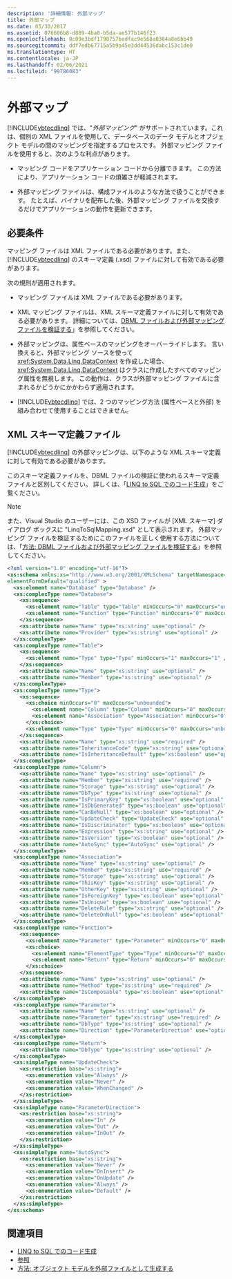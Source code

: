 ```yaml
---
description: '詳細情報: 外部マップ'
title: 外部マップ
ms.date: 03/30/2017
ms.assetid: 076606b8-d889-4ba0-b5da-ae577b146f23
ms.openlocfilehash: 8c09e3bdf1798757bedfac9e568a0384a8e6bb49
ms.sourcegitcommit: ddf7edb67715a5b9a45e3dd44536dabc153c1de0
ms.translationtype: HT
ms.contentlocale: ja-JP
ms.lasthandoff: 02/06/2021
ms.locfileid: "99786083"
---
```

# <a name="external-mapping"></a>外部マップ

[!INCLUDE[vbtecdlinq](../../../../../../includes/vbtecdlinq-md.md)] では、"*外部マッピング*" がサポートされています。これは、個別の XML ファイルを使用して、データベースのデータ モデルとオブジェクト モデルの間のマッピングを指定するプロセスです。 外部マッピング ファイルを使用すると、次のような利点があります。  
  
- マッピング コードをアプリケーション コードから分離できます。 この方法により、アプリケーション コードの煩雑さが軽減されます。  
  
- 外部マッピング ファイルは、構成ファイルのような方法で扱うことができます。 たとえば、バイナリを配布した後、外部マッピング ファイルを交換するだけでアプリケーションの動作を更新できます。  
  
## <a name="requirements"></a>必要条件  

 マッピング ファイルは XML ファイルである必要があります。また、[!INCLUDE[vbtecdlinq](../../../../../../includes/vbtecdlinq-md.md)] のスキーマ定義 (.xsd) ファイルに対して有効である必要があります。  
  
 次の規則が適用されます。  
  
- マッピング ファイルは XML ファイルである必要があります。  
  
- XML マッピング ファイルは、XML スキーマ定義ファイルに対して有効である必要があります。 詳細については、[DBML ファイルおよび外部マッピング ファイルを検証する](how-to-validate-dbml-and-external-mapping-files.md)」を参照してください。  
  
- 外部マッピングは、属性ベースのマッピングをオーバーライドします。 言い換えると、外部マッピング ソースを使って <xref:System.Data.Linq.DataContext> を作成した場合、<xref:System.Data.Linq.DataContext> はクラスに作成したすべてのマッピング属性を無視します。 この動作は、クラスが外部マッピング ファイルに含まれるかどうかにかかわらず適用されます。  
  
- [!INCLUDE[vbtecdlinq](../../../../../../includes/vbtecdlinq-md.md)] では、2 つのマッピング方法 (属性ベースと外部) を組み合わせて使用することはできません。  
  
## <a name="xml-schema-definition-file"></a>XML スキーマ定義ファイル  

 [!INCLUDE[vbtecdlinq](../../../../../../includes/vbtecdlinq-md.md)] の外部マッピングは、以下のような XML スキーマ定義に対して有効である必要があります。  
  
 このスキーマ定義ファイルを、DBML ファイルの検証に使われるスキーマ定義ファイルと区別してください。 詳しくは、「[LINQ to SQL でのコード生成](code-generation-in-linq-to-sql.md)」をご覧ください。  
  
> [!NOTE]
> また、Visual Studio のユーザーには、この XSD ファイルが [XML スキーマ] ダイアログ ボックスに "LinqToSqlMapping.xsd" として表示されます。 外部マッピング ファイルを検証するためにこのファイルを正しく使用する方法については、「[方法: DBML ファイルおよび外部マッピング ファイルを検証する](how-to-validate-dbml-and-external-mapping-files.md)」を参照してください。  
  
```xml  
<?xml version="1.0" encoding="utf-16"?>  
<xs:schema xmlns:xs="http://www.w3.org/2001/XMLSchema" targetNamespace="http://schemas.microsoft.com/linqtosql/mapping/2007" xmlns="http://schemas.microsoft.com/linqtosql/mapping/2007"  
elementFormDefault="qualified" >  
  <xs:element name="Database" type="Database" />  
  <xs:complexType name="Database">  
    <xs:sequence>  
      <xs:element name="Table" type="Table" minOccurs="0" maxOccurs="unbounded" />  
      <xs:element name="Function" type="Function" minOccurs="0" maxOccurs="unbounded" />  
    </xs:sequence>  
    <xs:attribute name="Name" type="xs:string" use="optional" />  
    <xs:attribute name="Provider" type="xs:string" use="optional" />  
  </xs:complexType>  
  <xs:complexType name="Table">  
    <xs:sequence>  
      <xs:element name="Type" type="Type" minOccurs="1" maxOccurs="1" />  
    </xs:sequence>  
    <xs:attribute name="Name" type="xs:string" use="optional" />  
    <xs:attribute name="Member" type="xs:string" use="optional" />  
  </xs:complexType>  
  <xs:complexType name="Type">  
    <xs:sequence>  
      <xs:choice minOccurs="0" maxOccurs="unbounded">  
        <xs:element name="Column" type="Column" minOccurs="0" maxOccurs="unbounded" />  
        <xs:element name="Association" type="Association" minOccurs="0" maxOccurs="unbounded" />  
      </xs:choice>  
      <xs:element name="Type" type="Type" minOccurs="0" maxOccurs="unbounded" />  
    </xs:sequence>  
    <xs:attribute name="Name" type="xs:string" use="required" />  
    <xs:attribute name="InheritanceCode" type="xs:string" use="optional" />  
    <xs:attribute name="IsInheritanceDefault" type="xs:boolean" use="optional" />  
  </xs:complexType>  
  <xs:complexType name="Column">  
    <xs:attribute name="Name" type="xs:string" use="optional" />  
    <xs:attribute name="Member" type="xs:string" use="required" />  
    <xs:attribute name="Storage" type="xs:string" use="optional" />  
    <xs:attribute name="DbType" type="xs:string" use="optional" />  
    <xs:attribute name="IsPrimaryKey" type="xs:boolean" use="optional" />  
    <xs:attribute name="IsDbGenerated" type="xs:boolean" use="optional" />  
    <xs:attribute name="CanBeNull" type="xs:boolean" use="optional" />  
    <xs:attribute name="UpdateCheck" type="UpdateCheck" use="optional" />  
    <xs:attribute name="IsDiscriminator" type="xs:boolean" use="optional" />  
    <xs:attribute name="Expression" type="xs:string" use="optional" />  
    <xs:attribute name="IsVersion" type="xs:boolean" use="optional" />  
    <xs:attribute name="AutoSync" type="AutoSync" use="optional" />  
  </xs:complexType>  
  <xs:complexType name="Association">  
    <xs:attribute name="Name" type="xs:string" use="optional" />  
    <xs:attribute name="Member" type="xs:string" use="required" />  
    <xs:attribute name="Storage" type="xs:string" use="optional" />  
    <xs:attribute name="ThisKey" type="xs:string" use="optional" />  
    <xs:attribute name="OtherKey" type="xs:string" use="optional" />  
    <xs:attribute name="IsForeignKey" type="xs:boolean" use="optional" />  
    <xs:attribute name="IsUnique" type="xs:boolean" use="optional" />  
    <xs:attribute name="DeleteRule" type="xs:string" use="optional" />  
    <xs:attribute name="DeleteOnNull" type="xs:boolean" use="optional" />  
  </xs:complexType>  
  <xs:complexType name="Function">  
    <xs:sequence>  
      <xs:element name="Parameter" type="Parameter" minOccurs="0" maxOccurs="unbounded" />  
      <xs:choice>  
        <xs:element name="ElementType" type="Type" minOccurs="0" maxOccurs="unbounded" />  
        <xs:element name="Return" type="Return" minOccurs="0" maxOccurs="1" />  
      </xs:choice>  
    </xs:sequence>  
    <xs:attribute name="Name" type="xs:string" use="optional" />  
    <xs:attribute name="Method" type="xs:string" use="required" />  
    <xs:attribute name="IsComposable" type="xs:boolean" use="optional" />  
  </xs:complexType>  
  <xs:complexType name="Parameter">  
    <xs:attribute name="Name" type="xs:string" use="optional" />  
    <xs:attribute name="Parameter" type="xs:string" use="required" />  
    <xs:attribute name="DbType" type="xs:string" use="optional" />  
    <xs:attribute name="Direction" type="ParameterDirection" use="optional" />  
  </xs:complexType>  
  <xs:complexType name="Return">  
    <xs:attribute name="DbType" type="xs:string" use="optional" />  
  </xs:complexType>  
  <xs:simpleType name="UpdateCheck">  
    <xs:restriction base="xs:string">  
      <xs:enumeration value="Always" />  
      <xs:enumeration value="Never" />  
      <xs:enumeration value="WhenChanged" />  
    </xs:restriction>  
  </xs:simpleType>  
  <xs:simpleType name="ParameterDirection">  
    <xs:restriction base="xs:string">  
      <xs:enumeration value="In" />  
      <xs:enumeration value="Out" />  
      <xs:enumeration value="InOut" />  
    </xs:restriction>  
  </xs:simpleType>  
  <xs:simpleType name="AutoSync">  
    <xs:restriction base="xs:string">  
      <xs:enumeration value="Never" />  
      <xs:enumeration value="OnInsert" />  
      <xs:enumeration value="OnUpdate" />  
      <xs:enumeration value="Always" />  
      <xs:enumeration value="Default" />  
    </xs:restriction>  
  </xs:simpleType>  
</xs:schema>  
```  
  
## <a name="see-also"></a>関連項目

- [LINQ to SQL でのコード生成](code-generation-in-linq-to-sql.md)
- [参照](reference.md)
- [方法: オブジェクト モデルを外部ファイルとして生成する](how-to-generate-the-object-model-as-an-external-file.md)
